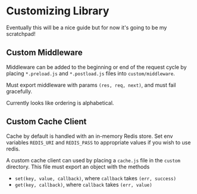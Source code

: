 # Customizing Library

Eventually this will be a nice guide but for now it's going to be my scratchpad!

## Custom Middleware
Middleware can be added to the beginning or end of the request cycle by placing
`*.preload.js` and `*.postload.js` files into `custom/middleware`.

Must export middleware with params `(res, req, next)`, and must fail gracefully.

Currently looks like ordering is alphabetical.

## Custom Cache Client
Cache by default is handled with an in-memory Redis store. Set env variables
`REDIS_URI` and `REDIS_PASS` to appropriate values if you wish to use redis.

A custom cache client can used by placing a `cache.js` file in the `custom`
directory. This file must export an object with the methods
- `set(key, value, callback)`, where `callback` takes `(err, success)`
- `get(key, callback)`, where `callback` takes `(err, value)`
